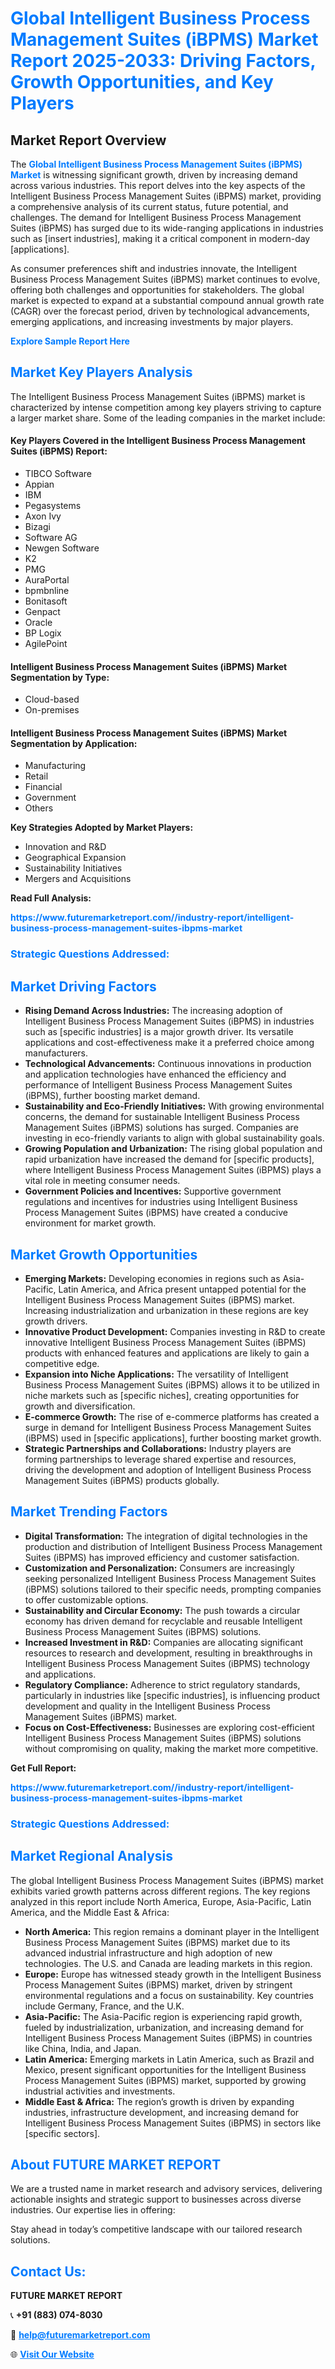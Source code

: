 <h1 style="color: #007BFF;">Global Intelligent Business Process Management Suites (iBPMS) Market Report 2025-2033: Driving Factors, Growth Opportunities, and Key Players</h1>

<section id="overview">
<h2>Market Report Overview</h2>
<p>The <a href="https://www.futuremarketreport.com//industry-report/intelligent-business-process-management-suites-ibpms-market" style="color: #007BFF; text-decoration: none;"><strong>Global Intelligent Business Process Management Suites (iBPMS) Market</strong></a> is witnessing significant growth, driven by increasing demand across various industries. This report delves into the key aspects of the Intelligent Business Process Management Suites (iBPMS) market, providing a comprehensive analysis of its current status, future potential, and challenges. The demand for Intelligent Business Process Management Suites (iBPMS) has surged due to its wide-ranging applications in industries such as [insert industries], making it a critical component in modern-day [applications].</p>
<p>As consumer preferences shift and industries innovate, the Intelligent Business Process Management Suites (iBPMS) market continues to evolve, offering both challenges and opportunities for stakeholders. The global market is expected to expand at a substantial compound annual growth rate (CAGR) over the forecast period, driven by technological advancements, emerging applications, and increasing investments by major players.</p>
</section>

<section id="overview">
<p><a href="https://www.futuremarketreport.com//request-sample/reportId=47618" style="color: #007BFF; text-decoration: none;"><strong>Explore Sample Report Here</strong></a></p>
</section>

<section id="key-players">
<h2 style="color: #007BFF;">Market Key Players Analysis</h2>
<p>The Intelligent Business Process Management Suites (iBPMS) market is characterized by intense competition among key players striving to capture a larger market share. Some of the leading companies in the market include:</p>
<h4>Key Players Covered in the Intelligent Business Process Management Suites (iBPMS) Report:</h4>
<ul><li>TIBCO Software</li><li>Appian</li><li>IBM</li><li>Pegasystems</li><li>Axon Ivy</li><li>Bizagi</li><li>Software AG</li><li>Newgen Software</li><li>K2</li><li>PMG</li><li>AuraPortal</li><li>bpmbnline</li><li>Bonitasoft</li><li>Genpact</li><li>Oracle</li><li>BP Logix</li><li>AgilePoint</li></ul>
<h4>Intelligent Business Process Management Suites (iBPMS) Market Segmentation by Type:</h4>
<ul><li>Cloud-based</li><li>On-premises</li></ul>

<h4>Intelligent Business Process Management Suites (iBPMS) Market Segmentation by Application:</h4>
<ul><li>Manufacturing</li><li>Retail</li><li>Financial</li><li>Government</li><li>Others</li></ul>
<p><strong>Key Strategies Adopted by Market Players:</strong></p>
<ul>
<li>Innovation and R&D</li>
<li>Geographical Expansion</li>
<li>Sustainability Initiatives</li>
<li>Mergers and Acquisitions</li>
</ul>
</section>

<section>
<p><strong>Read Full Analysis: </strong></p><a href="https://www.futuremarketreport.com//industry-report/intelligent-business-process-management-suites-ibpms-market" style="color: #007BFF; text-decoration: none;"><strong>https://www.futuremarketreport.com//industry-report/intelligent-business-process-management-suites-ibpms-market</strong></a>
<h3 style="color: #007BFF;">Strategic Questions Addressed:</h3>
</section>

<section id="driving-factors">
<h2 style="color: #007BFF;">Market Driving Factors</h2>
<ul>
<li><strong>Rising Demand Across Industries:</strong> The increasing adoption of Intelligent Business Process Management Suites (iBPMS) in industries such as [specific industries] is a major growth driver. Its versatile applications and cost-effectiveness make it a preferred choice among manufacturers.</li>
<li><strong>Technological Advancements:</strong> Continuous innovations in production and application technologies have enhanced the efficiency and performance of Intelligent Business Process Management Suites (iBPMS), further boosting market demand.</li>
<li><strong>Sustainability and Eco-Friendly Initiatives:</strong> With growing environmental concerns, the demand for sustainable Intelligent Business Process Management Suites (iBPMS) solutions has surged. Companies are investing in eco-friendly variants to align with global sustainability goals.</li>
<li><strong>Growing Population and Urbanization:</strong> The rising global population and rapid urbanization have increased the demand for [specific products], where Intelligent Business Process Management Suites (iBPMS) plays a vital role in meeting consumer needs.</li>
<li><strong>Government Policies and Incentives:</strong> Supportive government regulations and incentives for industries using Intelligent Business Process Management Suites (iBPMS) have created a conducive environment for market growth.</li>
</ul>
</section>

<section id="growth-opportunities">
<h2 style="color: #007BFF;">Market Growth Opportunities</h2>
<ul>
<li><strong>Emerging Markets:</strong> Developing economies in regions such as Asia-Pacific, Latin America, and Africa present untapped potential for the Intelligent Business Process Management Suites (iBPMS) market. Increasing industrialization and urbanization in these regions are key growth drivers.</li>
<li><strong>Innovative Product Development:</strong> Companies investing in R&D to create innovative Intelligent Business Process Management Suites (iBPMS) products with enhanced features and applications are likely to gain a competitive edge.</li>
<li><strong>Expansion into Niche Applications:</strong> The versatility of Intelligent Business Process Management Suites (iBPMS) allows it to be utilized in niche markets such as [specific niches], creating opportunities for growth and diversification.</li>
<li><strong>E-commerce Growth:</strong> The rise of e-commerce platforms has created a surge in demand for Intelligent Business Process Management Suites (iBPMS) used in [specific applications], further boosting market growth.</li>
<li><strong>Strategic Partnerships and Collaborations:</strong> Industry players are forming partnerships to leverage shared expertise and resources, driving the development and adoption of Intelligent Business Process Management Suites (iBPMS) products globally.</li>
</ul>
</section>

<section id="trending-factors">
<h2 style="color: #007BFF;">Market Trending Factors</h2>
<ul>
<li><strong>Digital Transformation:</strong> The integration of digital technologies in the production and distribution of Intelligent Business Process Management Suites (iBPMS) has improved efficiency and customer satisfaction.</li>
<li><strong>Customization and Personalization:</strong> Consumers are increasingly seeking personalized Intelligent Business Process Management Suites (iBPMS) solutions tailored to their specific needs, prompting companies to offer customizable options.</li>
<li><strong>Sustainability and Circular Economy:</strong> The push towards a circular economy has driven demand for recyclable and reusable Intelligent Business Process Management Suites (iBPMS) solutions.</li>
<li><strong>Increased Investment in R&D:</strong> Companies are allocating significant resources to research and development, resulting in breakthroughs in Intelligent Business Process Management Suites (iBPMS) technology and applications.</li>
<li><strong>Regulatory Compliance:</strong> Adherence to strict regulatory standards, particularly in industries like [specific industries], is influencing product development and quality in the Intelligent Business Process Management Suites (iBPMS) market.</li>
<li><strong>Focus on Cost-Effectiveness:</strong> Businesses are exploring cost-efficient Intelligent Business Process Management Suites (iBPMS) solutions without compromising on quality, making the market more competitive.</li>
</ul>
</section>

<section>
<p><strong>Get Full Report: </strong></p><a href="https://www.futuremarketreport.com//industry-report/intelligent-business-process-management-suites-ibpms-market" style="color: #007BFF; text-decoration: none;"><strong>https://www.futuremarketreport.com//industry-report/intelligent-business-process-management-suites-ibpms-market</strong></a>
<h3 style="color: #007BFF;">Strategic Questions Addressed:</h3>
</section>


<section id="regional-analysis">
<h2 style="color: #007BFF;">Market Regional Analysis</h2>
<p>The global Intelligent Business Process Management Suites (iBPMS) market exhibits varied growth patterns across different regions. The key regions analyzed in this report include North America, Europe, Asia-Pacific, Latin America, and the Middle East & Africa:</p>
<ul>
<li><strong>North America:</strong> This region remains a dominant player in the Intelligent Business Process Management Suites (iBPMS) market due to its advanced industrial infrastructure and high adoption of new technologies. The U.S. and Canada are leading markets in this region.</li>
<li><strong>Europe:</strong> Europe has witnessed steady growth in the Intelligent Business Process Management Suites (iBPMS) market, driven by stringent environmental regulations and a focus on sustainability. Key countries include Germany, France, and the U.K.</li>
<li><strong>Asia-Pacific:</strong> The Asia-Pacific region is experiencing rapid growth, fueled by industrialization, urbanization, and increasing demand for Intelligent Business Process Management Suites (iBPMS) in countries like China, India, and Japan.</li>
<li><strong>Latin America:</strong> Emerging markets in Latin America, such as Brazil and Mexico, present significant opportunities for the Intelligent Business Process Management Suites (iBPMS) market, supported by growing industrial activities and investments.</li>
<li><strong>Middle East & Africa:</strong> The region’s growth is driven by expanding industries, infrastructure development, and increasing demand for Intelligent Business Process Management Suites (iBPMS) in sectors like [specific sectors].</li>
</ul>
</section>

<footer>
<h2 style="color: #007BFF;">About FUTURE MARKET REPORT</h2>
<p>We are a trusted name in market research and advisory services, delivering actionable insights and strategic support to businesses across diverse industries. Our expertise lies in offering:</p>

<p>Stay ahead in today’s competitive landscape with our tailored research solutions.</p>

<h2 style="color: #007BFF;">Contact Us:</h2>
<p><strong>FUTURE MARKET REPORT</strong></p>
<p>📞 <strong>+91 (883) 074-8030</strong></p>
<p>📧 <strong><a href="mailto:help@futuremarketreport.com" style="color: #007BFF;">help@futuremarketreport.com</a></strong></p>
<p>🌐 <strong><a href="https://www.futuremarketreport.com/" style="color: #007BFF;">Visit Our Website</a></strong></p>
</footer>